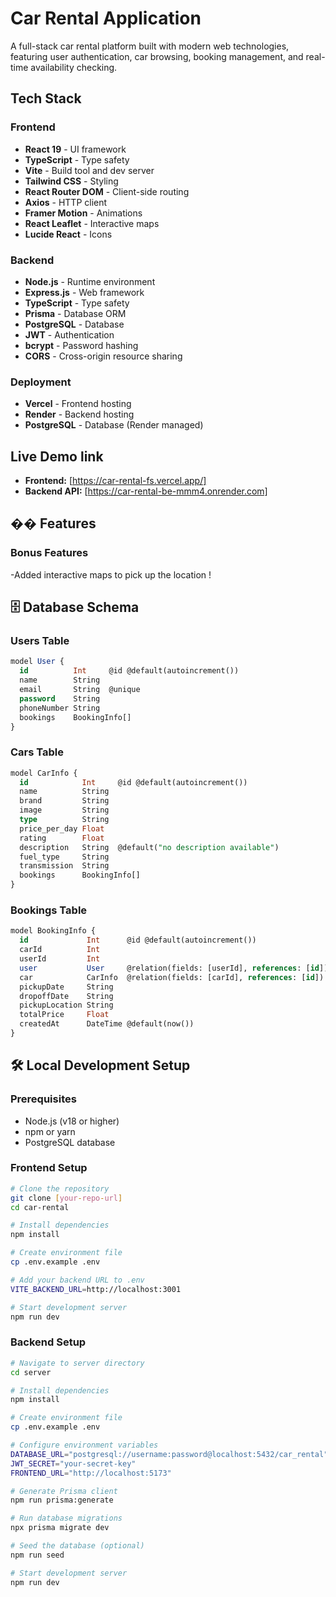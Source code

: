# Car Rental Application

A full-stack car rental platform built with modern web technologies, featuring user authentication, car browsing, booking management, and real-time availability checking.

##  Tech Stack

### Frontend
- **React 19** - UI framework
- **TypeScript** - Type safety
- **Vite** - Build tool and dev server
- **Tailwind CSS** - Styling
- **React Router DOM** - Client-side routing
- **Axios** - HTTP client
- **Framer Motion** - Animations
- **React Leaflet** - Interactive maps
- **Lucide React** - Icons

### Backend
- **Node.js** - Runtime environment
- **Express.js** - Web framework
- **TypeScript** - Type safety
- **Prisma** - Database ORM
- **PostgreSQL** - Database
- **JWT** - Authentication
- **bcrypt** - Password hashing
- **CORS** - Cross-origin resource sharing

### Deployment
- **Vercel** - Frontend hosting
- **Render** - Backend hosting
- **PostgreSQL** - Database (Render managed)

## Live Demo link

- **Frontend:** [https://car-rental-fs.vercel.app/]
- **Backend API:** [https://car-rental-be-mmm4.onrender.com]

## �� Features

### Bonus Features
  -Added interactive maps to pick up the location !



## 🗄️ Database Schema

### Users Table
```sql
model User {
  id          Int     @id @default(autoincrement())
  name        String  
  email       String  @unique
  password    String 
  phoneNumber String
  bookings    BookingInfo[]
}
```

### Cars Table
```sql
model CarInfo {
  id            Int     @id @default(autoincrement())
  name          String
  brand         String
  image         String
  type          String
  price_per_day Float
  rating        Float
  description   String  @default("no description available")
  fuel_type     String
  transmission  String
  bookings      BookingInfo[]
}
```

### Bookings Table
```sql
model BookingInfo {
  id             Int      @id @default(autoincrement())
  carId          Int
  userId         Int
  user           User     @relation(fields: [userId], references: [id])
  car            CarInfo  @relation(fields: [carId], references: [id])
  pickupDate     String
  dropoffDate    String
  pickupLocation String
  totalPrice     Float
  createdAt      DateTime @default(now())
}
```

## 🛠️ Local Development Setup

### Prerequisites
- Node.js (v18 or higher)
- npm or yarn
- PostgreSQL database

### Frontend Setup
```bash
# Clone the repository
git clone [your-repo-url]
cd car-rental

# Install dependencies
npm install

# Create environment file
cp .env.example .env

# Add your backend URL to .env
VITE_BACKEND_URL=http://localhost:3001

# Start development server
npm run dev
```

### Backend Setup
```bash
# Navigate to server directory
cd server

# Install dependencies
npm install

# Create environment file
cp .env.example .env

# Configure environment variables
DATABASE_URL="postgresql://username:password@localhost:5432/car_rental"
JWT_SECRET="your-secret-key"
FRONTEND_URL="http://localhost:5173"

# Generate Prisma client
npm run prisma:generate

# Run database migrations
npx prisma migrate dev

# Seed the database (optional)
npm run seed

# Start development server
npm run dev
```



